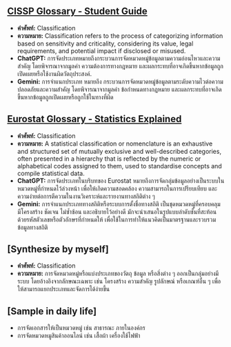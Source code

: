 ## [CISSP Glossary - Student Guide](https://www.isc2.org/Certifications/CISSP/CISSP-Student-Glossary#c)
- **คำศัพท์:** Classification
- **ความหมาย:** Classification refers to the process of categorizing information based on sensitivity and criticality, considering its value, legal requirements, and potential impact if disclosed or misused.
- **ChatGPT:** การจัดประเภทหมายถึงกระบวนการจัดหมวดหมู่ข้อมูลตามความอ่อนไหวและความสำคัญ โดยพิจารณาจากมูลค่า ความต้องการทางกฎหมาย และผลกระทบที่อาจเกิดขึ้นหากข้อมูลถูกเปิดเผยหรือใช้งานผิดวัตถุประสงค์.
- **Gemini:** การจำแนกประเภท หมายถึง กระบวนการจัดหมวดหมู่ข้อมูลตามระดับความไวต่อความปลอดภัยและความสำคัญ โดยพิจารณาจากมูลค่า ข้อกำหนดทางกฎหมาย และผลกระทบที่อาจเกิดขึ้นหากข้อมูลถูกเปิดเผยหรือถูกใช้ในทางที่ผิด

## [Eurostat Glossary - Statistics Explained](https://ec.europa.eu/eurostat/statistics-explained/index.php?title=Glossary:Classification)
- **คำศัพท์:** Classification
- **ความหมาย:** A statistical classification or nomenclature is an exhaustive and structured set of mutually exclusive and well-described categories, often presented in a hierarchy that is reflected by the numeric or alphabetical codes assigned to them, used to standardise concepts and compile statistical data.
- **ChatGPT:** การจัดประเภทในบริบทของ Eurostat หมายถึงการจัดกลุ่มข้อมูลอย่างเป็นระบบในหมวดหมู่ที่กำหนดไว้ล่วงหน้า เพื่อให้เกิดความสอดคล้อง ความสามารถในการเปรียบเทียบ และความง่ายต่อการตีความในงานวิเคราะห์และรายงานทางสถิติต่าง ๆ
- **Gemini:** การจำแนกประเภททางสถิติหรือระบบการตั้งชื่อทางสถิติ เป็นชุดหมวดหมู่ที่ครอบคลุม มีโครงสร้าง ชัดเจน ไม่ซ้ำซ้อน และอธิบายไว้อย่างดี มักจะนำเสนอในรูปแบบลำดับชั้นที่สะท้อนด้วยรหัสตัวเลขหรือตัวอักษรที่กำหนดให้ เพื่อใช้ในการทำให้แนวคิดเป็นมาตรฐานและรวบรวมข้อมูลทางสถิติ
## [Synthesize by myself]
- **คำศัพท์:** Classification
- **ความหมาย:** การจัดหมวดหมู่หรือแบ่งประเภทของวัตถุ ข้อมูล หรือสิ่งต่าง ๆ ออกเป็นกลุ่มอย่างมีระบบ โดยอ้างอิงจากลักษณะเฉพาะ เช่น โครงสร้าง ความสำคัญ รูปลักษณ์ หรือเกณฑ์อื่น ๆ เพื่อให้สามารถแยกประเภทและจัดการได้ง่ายขึ้น 
## [Sample in daily life]
- การจัดเอกสารให้เป็นหมวดหมู่ เช่น สาธารณะ ภายในองค์กร
- การจัดหมวดหมูสินค้าออนไลน์ เช่น เสื้อผ้า เครื่องใช้ไฟฟ้า
